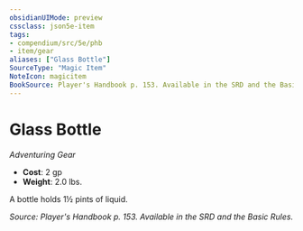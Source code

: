 ```yaml
---
obsidianUIMode: preview
cssclass: json5e-item
tags:
- compendium/src/5e/phb
- item/gear
aliases: ["Glass Bottle"]
SourceType: "Magic Item"
NoteIcon: magicitem
BookSource: Player's Handbook p. 153. Available in the SRD and the Basic Rules.
---
```

# Glass Bottle
*Adventuring Gear*  

- **Cost**: 2 gp
- **Weight**: 2.0 lbs.

A bottle holds 1½ pints of liquid.

*Source: Player's Handbook p. 153. Available in the SRD and the Basic Rules.*